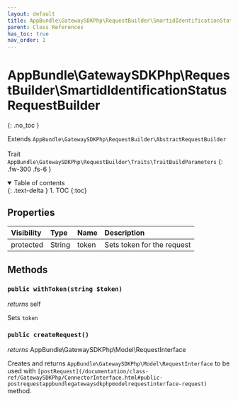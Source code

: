 ```yaml
---
layout: default
title: AppBundle\GatewaySDKPhp\RequestBuilder\SmartidIdentificationStatusRequestBuilder
parent: Class References
has_toc: true
nav_order: 1
---
```


# AppBundle\GatewaySDKPhp\RequestBuilder\SmartidIdentificationStatusRequestBuilder
{: .no_toc }

Extends `AppBundle\GatewaySDKPhp\RequestBuilder\AbstractRequestBuilder` <br><br> Trait `AppBundle\GatewaySDKPhp\RequestBuilder\Traits\TraitBuildParameters`
{: .fw-300 .fs-6 }

<details open markdown="block">
  <summary>
    Table of contents
  </summary>
  {: .text-delta }
1. TOC
{:toc}
</details>

## Properties

| Visibility | Type | Name | Description |
| :--- | :--- | :--- | :--- |
| protected | String | token | Sets token for the request |


## Methods

### `public withToken(string $token)`

*returns* self

Sets `token`

### `public createRequest()`

*returns* AppBundle\GatewaySDKPhp\Model\RequestInterface

Creates and returns `AppBundle\GatewaySDKPhp\Model\RequestInterface` to be used with `[postRequest](/documentation/class-ref/GatewaySDKPhp/ConnectorInterface.html#public-postrequestappbundlegatewaysdkphpmodelrequestinterface-request)` method.

